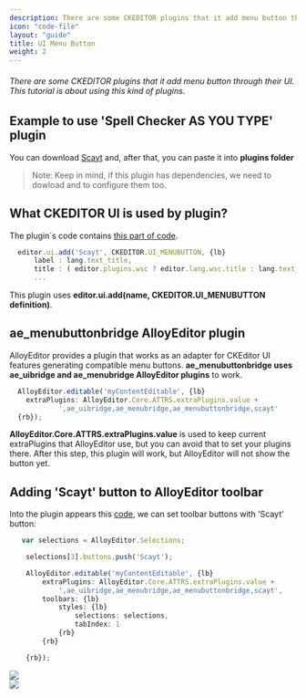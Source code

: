 ```yaml
---
description: There are some CKEDITOR plugins that it add menu button through their UI. This tutorial is about using this kind of plugins.
icon: "code-file"
layout: "guide"
title: UI Menu Button
weight: 2
---
```


###### There are some CKEDITOR plugins that it add menu button through their UI. This tutorial is about using this kind of plugins.

<article id="article1">

## Example to use 'Spell Checker AS YOU TYPE' plugin

<span class="code-header">You can download <a alt="download spell checker as you type plugin" href="http://ckeditor.com/addon/scayt">Scayt</a> and, after that,
you can paste it into <strong>plugins folder</strong>
</span>

> Note: Keep in mind, if this plugin has dependencies, we need to dowload and to configure them too.

</article>

<article id="article2">

## What CKEDITOR UI is used by plugin?

<p>
  The plugin´s code contains <a alt="code of plugin" href="https://github.com/WebSpellChecker/ckeditor-plugin-scayt/blob/master/plugin.js#L39">this part of code</a>.
</p>

```js
  editor.ui.add('Scayt', CKEDITOR.UI_MENUBUTTON, {lb}
      label : lang.text_title,
      title : ( editor.plugins.wsc ? editor.lang.wsc.title : lang.text_title ),
      ...
```
<p>This plugin uses <strong>editor.ui.add(name, CKEDITOR.UI_MENUBUTTON definition)</strong>.</p>

</article>

<article id="article3">

## ae_menubuttonbridge AlloyEditor plugin

<p>
  AlloyEditor provides a plugin that works as an adapter for CKEditor UI features generating compatible menu buttons.
  <strong>ae_menubuttonbridge uses ae_uibridge and ae_menubridge AlloyEditor plugins</strong> to work.
</p>

```js
  AlloyEditor.editable('myContentEditable', {lb}
    extraPlugins: AlloyEditor.Core.ATTRS.extraPlugins.value +
            ',ae_uibridge,ae_menubridge,ae_menubuttonbridge,scayt'
  {rb});
```
<p>
  <strong>AlloyEditor.Core.ATTRS.extraPlugins.value</strong> is used to keep current extraPlugins that AlloyEditor use, but you can avoid that to set your plugins there. After this step, this plugin will work, but AlloyEditor will not show the button yet.
</p>

</article>

<article id="article4">

## Adding 'Scayt' button to AlloyEditor toolbar

<p>Into the plugin appears this <a alt="Name of buttons" href="https://github.com/WebSpellChecker/ckeditor-plugin-scayt/blob/master/plugin.js#L39">code</a>, we can set toolbar buttons with 'Scayt' button: </p>

```js
   var selections = AlloyEditor.Selections;

    selections[3].buttons.push('Scayt');

    AlloyEditor.editable('myContentEditable', {lb}
        extraPlugins: AlloyEditor.Core.ATTRS.extraPlugins.value +
            ',ae_uibridge,ae_menubridge,ae_menubuttonbridge,scayt',
        toolbars: {lb}
            styles: {lb}
                selections: selections,
                tabIndex: 1
            {rb}
        {rb}

    {rb});
```

<div class="thumbnail">
  <img class="img img-polaroid" src="<%= @getAssetsUrl() %>/img/guides/ckeditor_ui_menu_button1.png"/>
</div>
<div class="thumbnail">
  <img class="img img-polaroid" src="<%= @getAssetsUrl() %>/img/guides/ckeditor_ui_menu_button2.png"/>
</div>

</article>